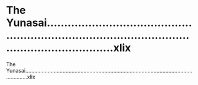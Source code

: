 # The Yunasai..............................................................................................................................xlix

The Yunasai..............................................................................................................................xlix